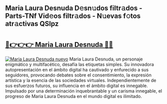 ## Maria Laura Desnuda D𝚎sn𝚞dos filtr𝚊dos - Parts-TNf Vid𝚎os filtr𝚊dos - N𝚞evas f𝚘tos atr𝚊ctivas QSlpz

# <h2><a href="http://mb7asqy.tromn.icu/?c=Maria+Laura+Desnuda">🔗👉👉👉 Maria Laura Desnuda 🔗🔗</a></h2>

[![Maria Laura Desnuda nuevo](https://i.imgur.com/pEAQMta.gif)](http://mb7asqy.tromn.icu/?c=Maria+Laura+Desnuda)
Maria Laura Desnuda, un personaje enigmático y multifacético, desafía las etiquetas simples. Su innovadora autopresentación en el ámbito digital ha cautivado y enfurecido a sus seguidores, provocando debates sobre el consentimiento, la expresión artística y la esencia de las sociedades virtuales. Independientemente de sus esfuerzos futuros, su influencia en el ámbito digital es innegable. Impulsado por una determinación inquebrantable y un carisma innegable, el progreso de Maria Laura Desnuda en el mundo digital es ilimitado.
